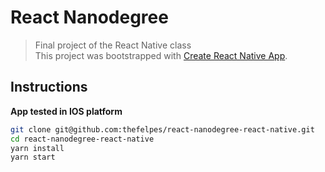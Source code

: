 # React Nanodegree

> Final project of the React Native class  
> This project was bootstrapped with [Create React Native App](https://github.com/react-community/create-react-native-app).

## Instructions

**App tested in IOS platform**

``` bash
git clone git@github.com:thefelpes/react-nanodegree-react-native.git
cd react-nanodegree-react-native
yarn install
yarn start
```